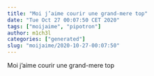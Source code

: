 ```yaml
---
title: "Moi j’aime courir une grand-mere top"
date: "Tue Oct 27 00:07:50 CET 2020"
tags: ["moijaime", "pipotron"]
author: m1ch3l
categories: ["generated"]
slug: "moijaime/2020-10-27-00:07:50"
---
```


Moi j’aime courir une grand-mere top
